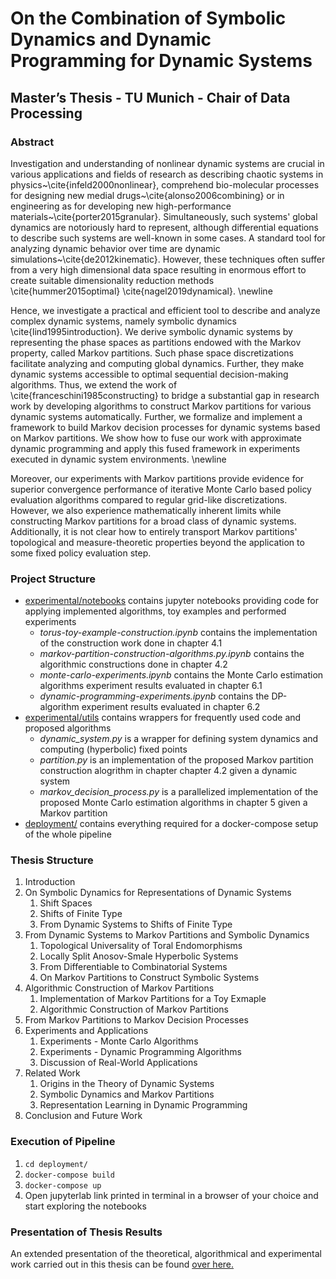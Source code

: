 # On the Combination of Symbolic Dynamics and Dynamic Programming for Dynamic Systems

## Master’s Thesis - TU Munich - Chair of Data Processing

### Abstract

Investigation and understanding of nonlinear dynamic systems are crucial in various applications and fields of research as describing chaotic systems in physics~\cite{infeld2000nonlinear}, comprehend bio-molecular processes for designing new medial drugs~\cite{alonso2006combining} or in engineering as for developing new high-performance materials~\cite{porter2015granular}. Simultaneously, such systems' global dynamics are notoriously hard to represent, although differential equations to describe such systems are well-known in some cases. A standard tool for analyzing dynamic behavior over time are dynamic simulations~\cite{de2012kinematic}. However, these techniques often suffer from a very high dimensional data space resulting in enormous effort to create suitable dimensionality reduction methods \cite{hummer2015optimal} \cite{nagel2019dynamical}. \newline

Hence, we investigate a practical and efficient tool to describe and analyze complex dynamic systems, namely symbolic dynamics \cite{lind1995introduction}. We derive symbolic dynamic systems by representing the phase spaces as partitions endowed with the Markov property, called Markov partitions. Such phase space discretizations facilitate analyzing and computing global dynamics. Further, they make dynamic systems accessible to optimal sequential decision-making algorithms. Thus, we extend the work of \cite{franceschini1985constructing} to bridge a substantial gap in research work by developing algorithms to construct Markov partitions for various dynamic systems automatically. Further, we formalize and implement a framework to build Markov decision processes for dynamic systems based on Markov partitions. We show how to fuse our work with approximate dynamic programming and apply this fused framework in experiments executed in dynamic system environments. \newline

Moreover, our experiments with Markov partitions provide evidence for superior convergence performance of iterative Monte Carlo based policy evaluation algorithms compared to regular grid-like discretizations. However, we also experience mathematically inherent limits while constructing Markov partitions for a broad class of dynamic systems. Additionally, it is not clear how to entirely transport Markov partitions' topological and measure-theoretic properties beyond the application to some fixed policy evaluation step.

### Project Structure

- [experimental/notebooks](https://github.com/juliusrueckin/masters-thesis/tree/master/experimental/notebooks) contains jupyter notebooks providing code for applying implemented algorithms, toy examples and performed experiments
    * _torus-toy-example-construction.ipynb_ contains the implementation of the construction work done in chapter 4.1
    * _markov-partition-construction-algorithms.py.ipynb_ contains the algorithmic constructions done in chapter 4.2
    * _monte-carlo-experiments.ipynb_ contains the Monte Carlo estimation algorithms experiment results evaluated in chapter 6.1
    * _dynamic-programming-experiments.ipynb_ contains the DP-algorithm experiment results evaluated in chapter 6.2
- [experimental/utils](https://github.com/juliusrueckin/masters-thesis/tree/master/experimental/utils) contains wrappers for frequently used code and proposed algorithms
    * _dynamic_system.py_ is a wrapper for defining system dynamics and computing (hyperbolic) fixed points
    * _partition.py_ is an implementation of the proposed Markov partition construction alogrithm in chapter chapter 4.2 given a dynamic system
    * _markov_decision_process.py_ is a parallelized implementation of the proposed Monte Carlo estimation algorithms in chapter 5 given a Markov partition
- [deployment/](https://github.com/juliusrueckin/masters-thesis/tree/master/deployment) contains everything required for a docker-compose setup of the whole pipeline

### Thesis Structure

1. Introduction
2. On Symbolic Dynamics for Representations of Dynamic Systems
    1. Shift Spaces
    2. Shifts of Finite Type
    3. From Dynamic Systems to Shifts of Finite Type
3. From Dynamic Systems to Markov Partitions and Symbolic Dynamics
    1. Topological Universality of Toral Endomorphisms
    2. Locally Split Anosov-Smale Hyperbolic Systems
    3. From Differentiable to Combinatorial Systems
    4. On Markov Partitions to Construct Symbolic Systems
4. Algorithmic Construction of Markov Partitions
    1. Implementation of Markov Partitions for a Toy Exmaple
    2. Algorithmic Construction of Markov Partitions
5. From Markov Partitions to Markov Decision Processes
6. Experiments and Applications
    1. Experiments - Monte Carlo Algorithms
    2. Experiments - Dynamic Programming Algorithms
    3. Discussion of Real-World Applications
7. Related Work
    1. Origins in the Theory of Dynamic Systems
    2. Symbolic Dynamics and Markov Partitions
    3. Representation Learning in Dynamic Programming
8. Conclusion and Future Work

### Execution of Pipeline

1. `cd deployment/`
2. `docker-compose build`
3. `docker-compose up`
4. Open jupyterlab link printed in terminal in a browser of your choice and start exploring the notebooks

### Presentation of Thesis Results

An extended presentation of the theoretical, algorithmical and experimental work carried out in this thesis can be found [over here.](https://docs.google.com/presentation/d/1pbK4_ac4LFXKli0opt8VTar8cc7b4QRxTLHrpihlT-k/edit?usp=sharing)
